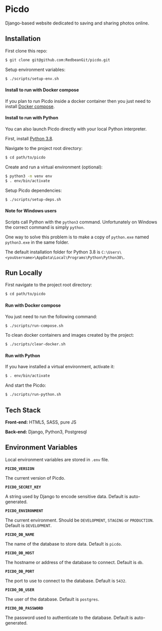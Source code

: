 
# Picdo

Django-based website dedicated to saving and sharing photos online.


## Installation

First clone this repo:

```bash
$ git clone git@github.com:RedbeanGit/picdo.git
```

Setup environment variables:

```bash
$ ./scripts/setup-env.sh
```

#### Install to run with Docker compose

If you plan to run Picdo inside a docker container then you just need to install [Docker compose](https://docs.docker.com/get-docker/).

#### Install to run with Python

You can also launch Picdo directly with your local Python interpreter.

First, install [Python 3.8](https://www.python.org/downloads/).

Navigate to the project root directory:

```bash
$ cd path/to/picdo
```

Create and run a virtual environment (optional):

```bash
$ python3 -m venv env
$ . env/bin/activate
```

Setup Picdo dependencies:

```bash
$ ./scripts/setup-deps.sh
```

#### Note for Windows users

Scripts call Python with the `python3` command. Unfortunately on Windows the correct command is simply `python`.

One way to solve this problem is to make a copy of `python.exe` named `python3.exe` in the same folder.

The default installation folder for Python 3.8 is `C:\Users\<youUsername>\AppData\Local\Programs\Python\Python38\`.
## Run Locally

First navigate to the project root directory:

```bash
$ cd path/to/picdo
```

#### Run with Docker compose

You just need to run the following command:

```bash
$ ./scripts/run-compose.sh
```

To clean docker containers and images created by the project:

```bash
$ ./scripts/clear-docker.sh
```

#### Run with Python

If you have installed a virtual environment, activate it:

```bash
$ . env/bin/activate
```

And start the Picdo:

```bash
$ ./scripts/run-python.sh
```
## Tech Stack

**Front-end:** HTML5, SASS, pure JS

**Back-end:** Django, Python3, Postgresql
## Environment Variables

Local environment variables are stored in `.env` file.

**`PICDO_VERSION`**

The current version of Picdo.

**`PICDO_SECRET_KEY`**

A string used by Django to encode sensitive data. Default is auto-generated.

**`PICDO_ENVIRONMENT`**

The current environment. Should be `DEVELOPMENT`, `STAGING` or `PRODUCTION`. Default is `DEVELOPMENT`.

**`PICDO_DB_NAME`**

The name of the database to store data. Default is `picdo`.

**`PICDO_DB_HOST`**

The hostname or address of the database to connect. Default is `db`.

**`PICDO_DB_PORT`**

The port to use to connect to the database. Default is `5432`.

**`PICDO_DB_USER`**

The user of the database. Default is `postgres`.

**`PICDO_DB_PASSWORD`**

The password used to authenticate to the database. Default is auto-generated.